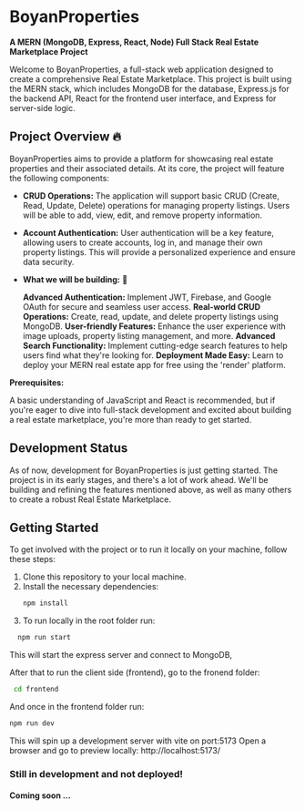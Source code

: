 # BoyanProperties

**A MERN (MongoDB, Express, React, Node) Full Stack Real Estate Marketplace Project**

Welcome to BoyanProperties, a full-stack web application designed to create a comprehensive Real Estate Marketplace. This project is built using the MERN stack, which includes MongoDB for the database, Express.js for the backend API, React for the frontend user interface, and Express for server-side logic.

## Project Overview 🔥 

BoyanProperties aims to provide a platform for showcasing real estate properties and their associated details. At its core, the project will feature the following components:

- **CRUD Operations:** The application will support basic CRUD (Create, Read, Update, Delete) operations for managing property listings. Users will be able to add, view, edit, and remove property information.

- **Account Authentication:** User authentication will be a key feature, allowing users to create accounts, log in, and manage their own property listings. This will provide a personalized experience and ensure data security.

- **What we will be building:** :wrench: 

     **Advanced Authentication:** Implement JWT, Firebase, and Google OAuth for secure and seamless user access.
     **Real-world CRUD Operations:** Create, read, update, and delete property listings using MongoDB.
     **User-friendly Features:** Enhance the user experience with image uploads, property listing management, and more.
     **Advanced Search Functionality:** Implement cutting-edge search features to help users find what they're looking for.
     **Deployment Made Easy:** Learn to deploy your MERN real estate app for free using the 'render' platform.

 **Prerequisites:**

A basic understanding of JavaScript and React is recommended, but if you're eager to dive into full-stack development and excited about building a real estate marketplace, you're more than ready to get started.

## Development Status

As of now, development for BoyanProperties is just getting started. The project is in its early stages, and there's a lot of work ahead. We'll be building and refining the features mentioned above, as well as many others to create a robust Real Estate Marketplace.

## Getting Started

To get involved with the project or to run it locally on your machine, follow these steps:

1. Clone this repository to your local machine.
2. Install the necessary dependencies:
   ```bash
   npm install
   ```
3. To run locally in the root folder run:
 ```bash
   npm run start
   ```
This will start the express server and connect to MongoDB,

After that to run the client side (frontend), go to the fronend folder:
 ```bash
  cd frontend
   ```
And once in the frontend folder run:
  ```bash
  npm run dev
   ```
This will spin up a development server with vite on port:5173
Open a browser and go to preview locally:
http://localhost:5173/


### Still in development and not deployed! 
#### Coming soon ...
